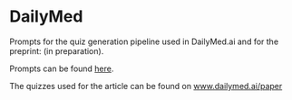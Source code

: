 # DailyMed

Prompts for the quiz generation pipeline used in DailyMed.ai and for the preprint: (in preparation).

Prompts can be found [here](prompts/README.md).

The quizzes used for the article can be found on www.dailymed.ai/paper
